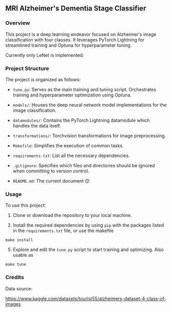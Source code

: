 ## MRI Alzheimer's Dementia Stage Classifier

### Overview
This project is a deep learning endeavor focused on Alzheimer's image classification with four classes. It leverages PyTorch Lightning for streamlined training and Optuna for hyperparameter tuning.

Currently only LeNet is implemented.


### Project Structure
The project is organized as follows:

- `tune.py`: Serves as the main training and tuning script. Orchestrates training and hyperparameter optimization using Optuna.

- `models/`: Houses the deep neural network model implementations for the image classification. 

- `datamodules/`: Contains the PyTorch Lightning datamodule which handles the data itself.

- `transformations/`: Torchvision transformations for image preprocessing.

- `Makefile`: Simplifies the execution of common tasks.

- `requirements.txt`: List all the necessary dependencies.

- `.gitignore`: Specifies which files and directories should be ignored when committing to version control.

- `README.md`: The current document :blush:


### Usage
To use this project:

1. Clone or download the repository to your local machine.

2. Install the required dependencies by using `pip` with the packages listed in the `requirements.txt` file, or use the makefile 

```
make install
```


5. Explore and edit the `tune.py` script to start training and optimizing. Also usable as 
```
make tune
```

### Credits
Data source: 

https://www.kaggle.com/datasets/tourist55/alzheimers-dataset-4-class-of-images

